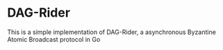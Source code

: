 # DAG-Rider

This is a simple implementation of DAG-Rider, a asynchronous Byzantine Atomic Broadcast protocol in Go
